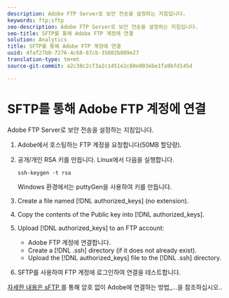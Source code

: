 ```yaml
---
description: Adobe FTP Server로 보안 전송을 설정하는 지침입니다.
keywords: ftp;sftp
seo-description: Adobe FTP Server로 보안 전송을 설정하는 지침입니다.
seo-title: SFTP를 통해 Adobe FTP 계정에 연결
solution: Analytics
title: SFTP를 통해 Adobe FTP 계정에 연결
uuid: 4faf27b8-7276-4c68-87cb-35802b809e27
translation-type: tm+mt
source-git-commit: a2c38c2cf3a2c1451e2c60e003ebe1fa9bfd145d

---
```



# SFTP를 통해 Adobe FTP 계정에 연결

Adobe FTP Server로 보안 전송을 설정하는 지침입니다.

1. Adobe에서 호스팅하는 FTP 계정을 요청합니다(50MB 할당량).
1. 공개/개인 RSA 키를 만듭니다. Linux에서 다음을 실행합니다.

   ```
   ssh-keygen -t rsa
   ```

   Windows 환경에서는 puttyGen을 사용하여 키를 만듭니다.

1. Create a file named [!DNL authorized_keys] (no extension).
1. Copy the contents of the Public key into [!DNL authorized_keys].
1. Upload [!DNL authorized_keys] to an FTP account:

   * Adobe FTP 계정에 연결합니다.
   * Create a [!DNL .ssh] directory (if it does not already exist).
   * Upload the [!DNL authorized_keys] file to the [!DNL .ssh] directory.

1. SFTP를 사용하여 FTP 계정에 로그인하여 연결을 테스트합니다.

[자세한 내용은 sFTP ](../../../export/ftp-and-sftp/c-sftp/ftp-sftp-cert-auth.md#concept_962A381F42A4472AA366A08CCC962846)를 통해 암호 없이 Adobe에 연결하는 방법_...을 참조하십시오..

